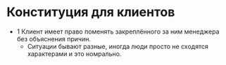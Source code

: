 # Конституция для клиентов
* 1 Клиент имеет право поменять закреплённого за ним менеджера без объяснения причин.
  - Ситуации бывают разные, иногда люди просто не сходятся характерами и это номрально.

